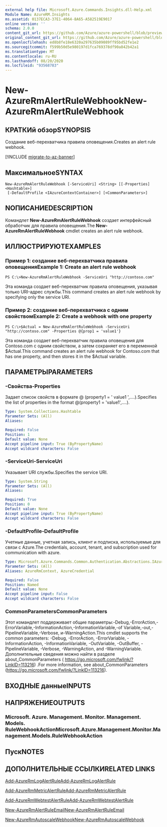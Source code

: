 ```yaml
---
external help file: Microsoft.Azure.Commands.Insights.dll-Help.xml
Module Name: AzureRM.Insights
ms.assetid: 0137ECA3-37E1-4064-8A65-A582519E9017
online version: ''
schema: 2.0.0
content_git_url: https://github.com/Azure/azure-powershell/blob/preview/src/ResourceManager/Insights/Commands.Insights/help/New-AzureRmAlertRuleWebhook.md
original_content_git_url: https://github.com/Azure/azure-powershell/blob/preview/src/ResourceManager/Insights/Commands.Insights/help/New-AzureRmAlertRuleWebhook.md
ms.openlocfilehash: ed8b8fe18e6320a297635b09089ff95bd52fe1e2
ms.sourcegitcommit: f599b50d5e980197d1fca769378df90a842b42a1
ms.translationtype: MT
ms.contentlocale: ru-RU
ms.lasthandoff: 08/20/2020
ms.locfileid: "93568783"
---
```

# <span data-ttu-id="11e0b-101">New-AzureRmAlertRuleWebhook</span><span class="sxs-lookup"><span data-stu-id="11e0b-101">New-AzureRmAlertRuleWebhook</span></span>

## <span data-ttu-id="11e0b-102">КРАТКИй обзор</span><span class="sxs-lookup"><span data-stu-id="11e0b-102">SYNOPSIS</span></span>
<span data-ttu-id="11e0b-103">Создание веб-перехватчика правила оповещения.</span><span class="sxs-lookup"><span data-stu-id="11e0b-103">Creates an alert rule webhook.</span></span>

[!INCLUDE [migrate-to-az-banner](../../includes/migrate-to-az-banner.md)]

## <span data-ttu-id="11e0b-104">Максимальное</span><span class="sxs-lookup"><span data-stu-id="11e0b-104">SYNTAX</span></span>

```
New-AzureRmAlertRuleWebhook [-ServiceUri] <String> [[-Properties] <Hashtable>]
 [-DefaultProfile <IAzureContextContainer>] [<CommonParameters>]
```

## <span data-ttu-id="11e0b-105">NОПИСАНИЕ</span><span class="sxs-lookup"><span data-stu-id="11e0b-105">DESCRIPTION</span></span>
<span data-ttu-id="11e0b-106">Командлет **New-AzureRmAlertRuleWebhook** создает интерфейсный обработчик для правила оповещения.</span><span class="sxs-lookup"><span data-stu-id="11e0b-106">The **New-AzureRmAlertRuleWebhook** cmdlet creates an alert rule webhook.</span></span>

## <span data-ttu-id="11e0b-107">ИЛЛЮСТРИРУЮТ</span><span class="sxs-lookup"><span data-stu-id="11e0b-107">EXAMPLES</span></span>

### <span data-ttu-id="11e0b-108">Пример 1: создание веб-перехватчика правила оповещения</span><span class="sxs-lookup"><span data-stu-id="11e0b-108">Example 1: Create an alert rule webhook</span></span>
```
PS C:\>New-AzureRmAlertRuleWebhook -ServiceUri "http://contoso.com"
```

<span data-ttu-id="11e0b-109">Эта команда создает веб-перехватчик правила оповещения, указывая только URI-адрес службы.</span><span class="sxs-lookup"><span data-stu-id="11e0b-109">This command creates an alert rule webhook by specifying only the service URI.</span></span>

### <span data-ttu-id="11e0b-110">Пример 2: создание веб-перехватчика с одним свойством</span><span class="sxs-lookup"><span data-stu-id="11e0b-110">Example 2: Create a webhook with one property</span></span>
```
PS C:\>$Actual = New-AzureRmAlertRuleWebhook -ServiceUri "http://contoso.com" -Properties @{prop1 = 'value1'}
```

<span data-ttu-id="11e0b-111">Эта команда создает веб-перехватчик правила оповещения для Contoso.com с одним свойством, а затем сохраняет его в переменной $Actual.</span><span class="sxs-lookup"><span data-stu-id="11e0b-111">This command creates an alert rule webhook for Contoso.com that has one property, and then stores it in the $Actual variable.</span></span>

## <span data-ttu-id="11e0b-112">ПАРАМЕТРЫ</span><span class="sxs-lookup"><span data-stu-id="11e0b-112">PARAMETERS</span></span>

### <span data-ttu-id="11e0b-113">-Свойства</span><span class="sxs-lookup"><span data-stu-id="11e0b-113">-Properties</span></span>
<span data-ttu-id="11e0b-114">Задает список свойств в формате @ (property1 = ' value1 ',....).</span><span class="sxs-lookup"><span data-stu-id="11e0b-114">Specifies the list of properties in the format @(property1 = 'value1',....).</span></span>

```yaml
Type: System.Collections.Hashtable
Parameter Sets: (All)
Aliases: 

Required: False
Position: 1
Default value: None
Accept pipeline input: True (ByPropertyName)
Accept wildcard characters: False
```

### <span data-ttu-id="11e0b-115">-ServiceUri</span><span class="sxs-lookup"><span data-stu-id="11e0b-115">-ServiceUri</span></span>
<span data-ttu-id="11e0b-116">Указывает URI службы.</span><span class="sxs-lookup"><span data-stu-id="11e0b-116">Specifies the service URI.</span></span>

```yaml
Type: System.String
Parameter Sets: (All)
Aliases: 

Required: True
Position: 0
Default value: None
Accept pipeline input: True (ByPropertyName)
Accept wildcard characters: False
```

### <span data-ttu-id="11e0b-117">-DefaultProfile</span><span class="sxs-lookup"><span data-stu-id="11e0b-117">-DefaultProfile</span></span>
<span data-ttu-id="11e0b-118">Учетные данные, учетная запись, клиент и подписка, используемые для связи с Azure.</span><span class="sxs-lookup"><span data-stu-id="11e0b-118">The credentials, account, tenant, and subscription used for communication with azure.</span></span>

```yaml
Type: Microsoft.Azure.Commands.Common.Authentication.Abstractions.IAzureContextContainer
Parameter Sets: (All)
Aliases: AzureRmContext, AzureCredential

Required: False
Position: Named
Default value: None
Accept pipeline input: False
Accept wildcard characters: False
```

### <span data-ttu-id="11e0b-119">CommonParameters</span><span class="sxs-lookup"><span data-stu-id="11e0b-119">CommonParameters</span></span>
<span data-ttu-id="11e0b-120">Этот командлет поддерживает общие параметры:-Debug,-ErrorAction,-ErrorVariable,-InformationAction,-InformationVariable,-of Variable,-out,-PipelineVariable,-Verbose, и-WarningAction.</span><span class="sxs-lookup"><span data-stu-id="11e0b-120">This cmdlet supports the common parameters: -Debug, -ErrorAction, -ErrorVariable, -InformationAction, -InformationVariable, -OutVariable, -OutBuffer, -PipelineVariable, -Verbose, -WarningAction, and -WarningVariable.</span></span> <span data-ttu-id="11e0b-121">Дополнительные сведения можно найти в разделе about_CommonParameters ( https://go.microsoft.com/fwlink/?LinkID=113216) .</span><span class="sxs-lookup"><span data-stu-id="11e0b-121">For more information, see about_CommonParameters (https://go.microsoft.com/fwlink/?LinkID=113216).</span></span>

## <span data-ttu-id="11e0b-122">ВХОДНЫЕ данные</span><span class="sxs-lookup"><span data-stu-id="11e0b-122">INPUTS</span></span>

## <span data-ttu-id="11e0b-123">НАПРЯЖЕНИЕ</span><span class="sxs-lookup"><span data-stu-id="11e0b-123">OUTPUTS</span></span>

### <span data-ttu-id="11e0b-124">Microsoft. Azure. Management. Monitor. Management. Models. RuleWebhookAction</span><span class="sxs-lookup"><span data-stu-id="11e0b-124">Microsoft.Azure.Management.Monitor.Management.Models.RuleWebhookAction</span></span>

## <span data-ttu-id="11e0b-125">Пуск</span><span class="sxs-lookup"><span data-stu-id="11e0b-125">NOTES</span></span>

## <span data-ttu-id="11e0b-126">ДОПОЛНИТЕЛЬНЫЕ ССЫЛКИ</span><span class="sxs-lookup"><span data-stu-id="11e0b-126">RELATED LINKS</span></span>

[<span data-ttu-id="11e0b-127">Add-AzureRmLogAlertRule</span><span class="sxs-lookup"><span data-stu-id="11e0b-127">Add-AzureRmLogAlertRule</span></span>](./Add-AzureRmLogAlertRule.md)

[<span data-ttu-id="11e0b-128">Add-AzureRmMetricAlertRule</span><span class="sxs-lookup"><span data-stu-id="11e0b-128">Add-AzureRmMetricAlertRule</span></span>](./Add-AzureRmMetricAlertRule.md)

[<span data-ttu-id="11e0b-129">Add-AzureRmWebtestAlertRule</span><span class="sxs-lookup"><span data-stu-id="11e0b-129">Add-AzureRmWebtestAlertRule</span></span>](./Add-AzureRmWebtestAlertRule.md)

[<span data-ttu-id="11e0b-130">New-AzureRmAlertRuleEmail</span><span class="sxs-lookup"><span data-stu-id="11e0b-130">New-AzureRmAlertRuleEmail</span></span>](./New-AzureRmAlertRuleEmail.md)

[<span data-ttu-id="11e0b-131">New-AzureRmAutoscaleWebhook</span><span class="sxs-lookup"><span data-stu-id="11e0b-131">New-AzureRmAutoscaleWebhook</span></span>](./New-AzureRmAutoscaleWebhook.md)


